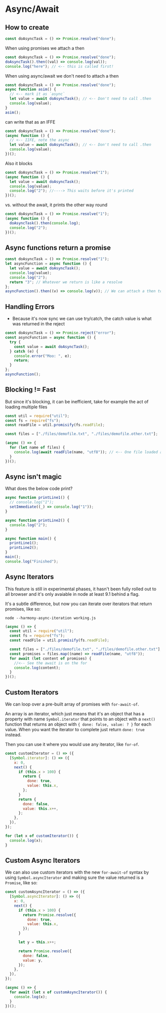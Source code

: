 # Async/Await

## How to create

```js
const doAsyncTask = () => Promise.resolve("done");
```

When using promises we attach a then

```js
const doAsyncTask = () => Promise.resolve("done");
doAsyncTask().then((val) => console.log(val));
console.log("here"); // <-- this is called first!
```

When using async/await we don't need to attach a then

```js
const doAsyncTask = () => Promise.resolve("done");
async function asim() {
  // <-- mark it as `async`
  let value = await doAsyncTask(); // <-- Don't need to call .then
  console.log(value);
}
asim();
```

can write that as an IFFE

```js
const doAsyncTask = () => Promise.resolve("done");
(async function () {
  // <-- IIFE, note the async
  let value = await doAsyncTask(); // <-- Don't need to call .then
  console.log(value);
})();
```

Also it blocks

```js
const doAsyncTask = () => Promise.resolve("1");
(async function () {
  let value = await doAsyncTask();
  console.log(value);
  console.log("2"); //----> This waits before it's printed
})();
```

vs. without the await, it prints the other way round

```js
const doAsyncTask = () => Promise.resolve("1");
(async function () {
  doAsyncTask().then(console.log);
  console.log("2");
})();
```

## Async functions return a promise

```js
const doAsyncTask = () => Promise.resolve("1");
let asyncFunction = async function () {
  let value = await doAsyncTask();
  console.log(value);
  console.log("2");
  return "3"; // Whatever we return is like a resolve
};
asyncFunction().then((v) => console.log(v)); // We can attach a then to it
```

## Handling Errors

- Because it's now sync we can use try/catch, the catch value is what was
  returned in the reject

```js
const doAsyncTask = () => Promise.reject("error");
const asyncFunction = async function () {
  try {
    const value = await doAsyncTask();
  } catch (e) {
    console.error("Moo: ", e);
    return;
  }
};
asyncFunction();
```

<!-- 🤔🤔🤔🤔🤔 QUIZ 1 🤔🤔🤔🤔🤔 -->

## Blocking != Fast

But since it's blocking, it can be inefficient, take for example the act of
loading multiple files

```js
const util = require("util");
const fs = require("fs");
const readFile = util.promisify(fs.readFile);

const files = ["./files/demofile.txt", "./files/demofile.other.txt"];

(async () => {
  for (let name of files) {
    console.log(await readFile(name, "utf8")); // <-- One file loaded at a time, instead of all files at once
  }
})();
```

## Async isn't magic

What does the below code print?

```js
async function printLine1() {
  // console.log("1");
  setImmediate((_) => console.log("1"));
}

async function printLine2() {
  console.log("2");
}

async function main() {
  printLine1();
  printLine2();
}
main();
console.log("Finished");
```

## Async Iterators

This feature is still in experimental phases, it hasn't been fully rolled out to
all browser and it's only avaiable in node at least 9.1 behind a flag.

It's a subtle difference, but now you can iterate over iterators that return
promises, like so:

`node --harmony-async-iteration working.js`

```js
(async () => {
  const util = require("util");
  const fs = require("fs");
  const readFile = util.promisify(fs.readFile);

  const files = ["./files/demofile.txt", "./files/demofile.other.txt"];
  const promises = files.map((name) => readFile(name, "utf8"));
  for await (let content of promises) {
    //<-- See the await is on the for
    console.log(content);
  }
})();
```

## Custom Iterators

We can loop over a pre-built array of promises with `for-await-of`.

An array is an iterator, which just means that it's an object that has a
property with name `Symbol.iterator` that points to an object with a `next()`
function that returns an object with `{ done: false, value: ? }` for each value.
When you want the iterator to complete just return `done: true` instead.

Then you can use it where you would use any iterator, like `for-of`.

```js
const customIterator = () => ({
  [Symbol.iterator]: () => ({
    x: 0,
    next() {
      if (this.x > 100) {
        return {
          done: true,
          value: this.x,
        };
      }
      return {
        done: false,
        value: this.x++,
      };
    },
  }),
});

for (let x of customIterator()) {
  console.log(x);
}
```

## Custom Async Iterators

We can also use custom iterators with the new `for-await-of` syntax by using
`Symbol.asyncIterator` and making sure the value returned is a `Promise`, like
so:

```js
const customAsyncIterator = () => ({
  [Symbol.asyncIterator]: () => ({
    x: 0,
    next() {
      if (this.x > 100) {
        return Promise.resolve({
          done: true,
          value: this.x,
        });
      }

      let y = this.x++;

      return Promise.resolve({
        done: false,
        value: y,
      });
    },
  }),
});

(async () => {
  for await (let x of customAsyncIterator()) {
    console.log(x);
  }
})();
```

<!-- 🤔🤔🤔🤔🤔 QUIZ 2 🤔🤔🤔🤔🤔 -->
